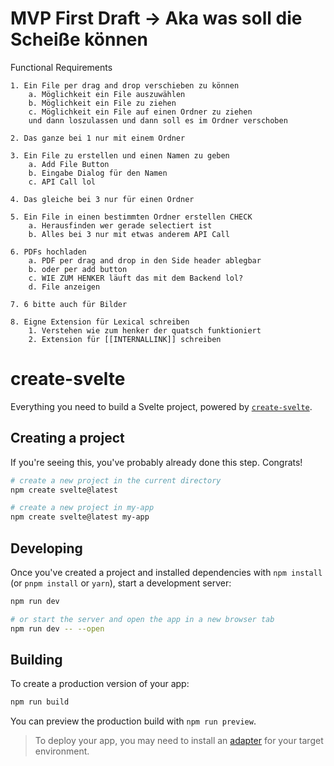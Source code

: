 # MVP First Draft -> Aka was soll die Scheiße können

Functional Requirements

    1. Ein File per drag and drop verschieben zu können
        a. Möglichkeit ein File auszuwählen
        b. Möglichkeit ein File zu ziehen
        c. Möglichkeit ein File auf einen Ordner zu ziehen 
        und dann loszulassen und dann soll es im Ordner verschoben

    2. Das ganze bei 1 nur mit einem Ordner

    3. Ein File zu erstellen und einen Namen zu geben
        a. Add File Button
        b. Eingabe Dialog für den Namen
        c. API Call lol
    
    4. Das gleiche bei 3 nur für einen Ordner

    5. Ein File in einen bestimmten Ordner erstellen CHECK
        a. Herausfinden wer gerade selectiert ist
        b. Alles bei 3 nur mit etwas anderem API Call
    
    6. PDFs hochladen
        a. PDF per drag and drop in den Side header ablegbar
        b. oder per add button
        c. WIE ZUM HENKER läuft das mit dem Backend lol?
        d. File anzeigen

    7. 6 bitte auch für Bilder

    8. Eigne Extension für Lexical schreiben
        1. Verstehen wie zum henker der quatsch funktioniert
        2. Extension für [[INTERNALLINK]] schreiben

# create-svelte

Everything you need to build a Svelte project, powered by [`create-svelte`](https://github.com/sveltejs/kit/tree/main/packages/create-svelte).

## Creating a project

If you're seeing this, you've probably already done this step. Congrats!

```bash
# create a new project in the current directory
npm create svelte@latest

# create a new project in my-app
npm create svelte@latest my-app
```

## Developing

Once you've created a project and installed dependencies with `npm install` (or `pnpm install` or `yarn`), start a development server:

```bash
npm run dev

# or start the server and open the app in a new browser tab
npm run dev -- --open
```

## Building

To create a production version of your app:

```bash
npm run build
```

You can preview the production build with `npm run preview`.

> To deploy your app, you may need to install an [adapter](https://kit.svelte.dev/docs/adapters) for your target environment.
